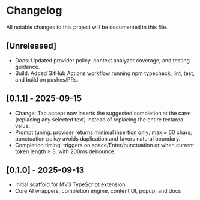 # Changelog

All notable changes to this project will be documented in this file.

## [Unreleased]

- Docs: Updated provider policy, context analyzer coverage, and testing guidance.
- Build: Added GitHub Actions workflow running npm typecheck, lint, test, and build on pushes/PRs.

## [0.1.1] - 2025-09-15

- Change: Tab accept now inserts the suggested completion at the caret (replacing any selected text) instead of replacing the entire textarea value.
- Prompt tuning: provider returns minimal insertion only; max ≈ 60 chars; punctuation policy avoids duplication and favors natural boundary.
- Completion timing: triggers on space/Enter/punctuation or when current token length ≥ 3, with 200ms debounce.

## [0.1.0] - 2025-09-13

- Initial scaffold for MV3 TypeScript extension
- Core AI wrappers, completion engine, content UI, popup, and docs
